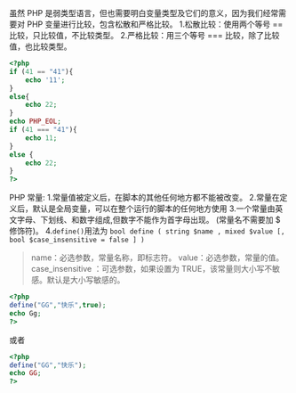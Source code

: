 虽然 PHP 是弱类型语言，但也需要明白变量类型及它们的意义，因为我们经常需要对 PHP 变量进行比较，包含松散和严格比较。
1.松散比较：使用两个等号 == 比较，只比较值，不比较类型。
2.严格比较：用三个等号 === 比较，除了比较值，也比较类型。
```php
<?php
if (41 == "41"){
    echo '11';
}
else{
    echo 22;
}
echo PHP_EOL;
if (41 === "41"){
    echo 11;
}
else {
    echo 22;
}
?>
```
PHP 常量:
1.常量值被定义后，在脚本的其他任何地方都不能被改变。
2.常量在定义后，默认是全局变量，可以在整个运行的脚本的任何地方使用
3.一个常量由英文字母、下划线、和数字组成,但数字不能作为首字母出现。 (常量名不需要加 $ 修饰符)。
4.`define()`用法为 `bool define ( string $name , mixed $value [, bool $case_insensitive = false ] )`
> name：必选参数，常量名称，即标志符。
value：必选参数，常量的值。
case_insensitive ：可选参数，如果设置为 TRUE，该常量则大小写不敏感。默认是大小写敏感的。
```php
<?php
define("GG","快乐",true);
echo Gg;
?>
```
或者
```php
<?php
define("GG","快乐");
echo GG;
?>
```
